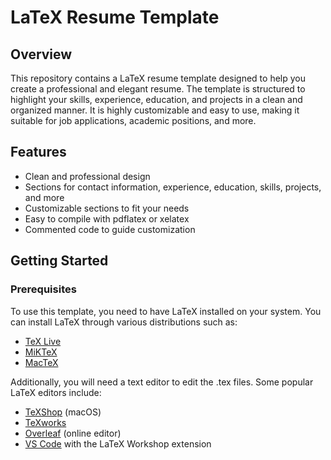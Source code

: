 # LaTeX Resume Template

## Overview

This repository contains a LaTeX resume template designed to help you create a professional and elegant resume. 
The template is structured to highlight your skills, experience, education, and projects in a clean and organized manner. 
It is highly customizable and easy to use, making it suitable for job applications, academic positions, and more.


## Features

- Clean and professional design
- Sections for contact information, experience, education, skills, projects, and more
- Customizable sections to fit your needs
- Easy to compile with pdflatex or xelatex
- Commented code to guide customization

## Getting Started

### Prerequisites

To use this template, you need to have LaTeX installed on your system. You can install LaTeX through various distributions such as:

- [TeX Live](https://www.tug.org/texlive/)
- [MiKTeX](https://miktex.org/)
- [MacTeX](http://www.tug.org/mactex/)

Additionally, you will need a text editor to edit the .tex files. Some popular LaTeX editors include:

- [TeXShop](http://pages.uoregon.edu/koch/texshop/) (macOS)
- [TeXworks](https://www.tug.org/texworks/)
- [Overleaf](https://www.overleaf.com/) (online editor)
- [VS Code](https://code.visualstudio.com/) with the LaTeX Workshop extension

